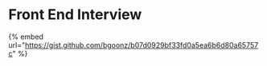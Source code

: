 # Front End Interview

{% embed url="https://gist.github.com/bgoonz/b07d0929bf33fd0a5ea6b6d80a65757c" %}
